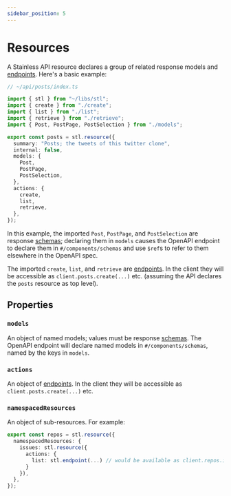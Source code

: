 ```yaml
---
sidebar_position: 5
---
```


# Resources

A Stainless API resource declares a group of related response models and
[endpoints](/docs/endpoints). Here's a basic example:

```ts
// ~/api/posts/index.ts

import { stl } from "~/libs/stl";
import { create } from "./create";
import { list } from "./list";
import { retrieve } from "./retrieve";
import { Post, PostPage, PostSelection } from "./models";

export const posts = stl.resource({
  summary: "Posts; the tweets of this twitter clone",
  internal: false,
  models: {
    Post,
    PostPage,
    PostSelection,
  },
  actions: {
    create,
    list,
    retrieve,
  },
});
```

In this example, the imported `Post`, `PostPage`, and `PostSelection` are
response [schemas](/docs/schemas); declaring them in `models` causes the OpenAPI
endpoint to declare them in `#/components/schemas` and use `$ref`s to refer
to them elsewhere in the OpenAPI spec.

The imported `create`, `list`, and `retrieve` are [endpoints](/docs/endpoints).
In the client they will be accessible as `client.posts.create(...)` etc.
(assuming the API declares the `posts` resource as top level).

## Properties

### `models`

An object of named models; values must be response [schemas](/docs/schemas). The
OpenAPI endpoint will declare named models in `#/components/schemas`, named by the
keys in `models`.

### `actions`

An object of [endpoints](/docs/endpoints).
In the client they will be accessible as `client.posts.create(...)` etc.

### `namespacedResources`

An object of sub-resources. For example:

```ts
export const repos = stl.resource({
  namespacedResources: {
    issues: stl.resource({
      actions: {
        list: stl.endpoint(...) // would be available as client.repos.issues.list()
      }
    }),
  },
});
```
